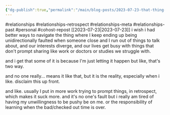 ```yaml
---
{"dg-publish":true,"permalink":"/main/blog-posts/2023-07-23-that-thing-where-you-lose-nd-4-nd-relationships-because-you-can-t-prompt-conversation-if-you-don-t-know-their-interests-well/","noteIcon":"","created":"2023-08-09T14:55:15.090-04:00","updated":"2023-10-06T22:49:13.839-04:00"}
---
```



#relationships #relationships-retrospect #relationships-meta #relationships-past #personal #cohost-repost
[[2023-07-23\|2023-07-23]]
i wish i had better ways to navigate the thing where I keep ending up being unidirectionally faulted when someone close and I run out of things to talk about, and our interests diverge, and our lives get busy with things that don't prompt sharing like work or doctors or studies we struggle with.

and i get that some of it is because I'm just letting it happen but like, that's two way.

and no one really... means it like that, but it is the reality, especially when i like. disclaim this up front.

and like. usually I put in more work trying to prompt things, in retrospect, which makes it suck more. and it's no one's fault but i really am tired of having my unwillingness to be pushy be on me. or the responsibility of learning when the bad/checked out time is over.
